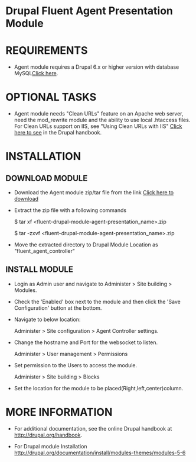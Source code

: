 # Drupal Fluent Agent Presentation Module
# REQUIREMENTS

   - Agent module requires a Drupal 6.x or higher version with database MySQL[Click here](http://www.mysql.com/).

# OPTIONAL TASKS

- Agent module needs "Clean URLs" feature on an Apache web server, need the mod_rewrite module and the ability to use local .htaccess files. For Clean URLs support on IIS, see "Using Clean URLs with IIS"
  [Click here to see](http://drupal.org/node/3854)  in the Drupal handbook.

# INSTALLATION

## DOWNLOAD MODULE

   - Download the Agent module zip/tar file  from the link [Click here to download](https://github.com/netspective/fluent-drupal-module-agent-presentation/zipball/master)

   - Extract the zip file with a following commands

      $ tar xf <fluent-drupal-module-agent-presentation_name>.zip

      $ tar -zxvf <fluent-drupal-module-agent-presentation_name>.zip

   - Move the extracted directory to Drupal Module Location as "fluent_agent_controller"

## INSTALL MODULE

   - Login as Admin user and navigate to Administer > Site building > Modules.

   - Check the 'Enabled' box next to the module and then click the 'Save Configuration' button at the bottom.

   - Navigate to below location:

        Administer > Site configuration > Agent Controller settings.

   - Change the hostname and Port for the websocket to listen.
    
        Administer > User management > Permissions

   - Set permission to the Users to access the module.
 
        Administer > Site building > Blocks

   -  Set the location for the module to be placed(Right,left,center)column.   

# MORE INFORMATION

- For additional documentation, see the online Drupal handbook at
  http://drupal.org/handbook.

- For Drupal module Installation
  http://drupal.org/documentation/install/modules-themes/modules-5-6


